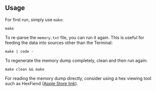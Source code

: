 ## Usage

For first run, simply use `make`:

	make

To re-parse the `memory.txt` file, you can run it again.  This is useful for
feeding the data into sources other than the Terminal:

	make | code -

To regenerate the memory dump completely, clean and then run again:

	make clean && make

For reading the memory dump directly, consider using a hex viewing tool such as
HexFiend ([Apple Store link](https://apps.apple.com/us/app/hex-fiend/id1342896380?mt=12)).
